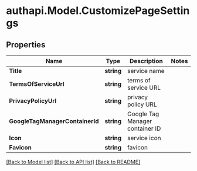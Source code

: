 # authapi.Model.CustomizePageSettings

## Properties

Name | Type | Description | Notes
------------ | ------------- | ------------- | -------------
**Title** | **string** | service name | 
**TermsOfServiceUrl** | **string** | terms of service URL | 
**PrivacyPolicyUrl** | **string** | privacy policy URL | 
**GoogleTagManagerContainerId** | **string** | Google Tag Manager container ID | 
**Icon** | **string** | service icon | 
**Favicon** | **string** | favicon | 

[[Back to Model list]](../README.md#documentation-for-models) [[Back to API list]](../README.md#documentation-for-api-endpoints) [[Back to README]](../README.md)

